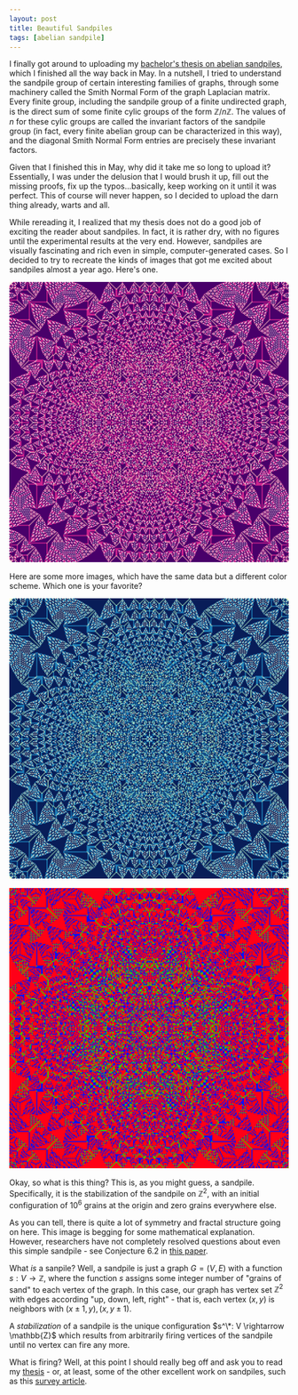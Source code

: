 ```yaml
---
layout: post
title: Beautiful Sandpiles
tags: [abelian sandpile]
---
```

I finally got around to uploading my [bachelor's thesis on abelian sandpiles](files/akhil_thesis_sandpile_group.pdf), which I finished all the way back in May. In a nutshell, I tried to understand the sandpile group of certain interesting families of graphs, through some machinery called the Smith Normal Form of the graph Laplacian matrix. Every finite group, including the sandpile group of a finite undirected graph, is the direct sum of some finite cylic groups of the form $\mathbb{Z}/n \mathbb{Z}$. The values of $n$ for these cylic groups are called the invariant factors of the sandpile group (in fact, every finite abelian group can be characterized in this way), and the diagonal Smith Normal Form entries are precisely these invariant factors. 

Given that I finished this in May, why did it take me so long to upload it? Essentially, I was under the delusion that I would brush it up, fill out the missing proofs, fix up the typos...basically, keep working on it until it was perfect. This of course will never happen, so I decided to upload the darn thing already, warts and all. 

While rereading it, I realized that my thesis does not do a good job of exciting the reader about sandpiles. In fact, it is rather dry, with no figures until the experimental results at the very end. However, sandpiles are visually fascinating and rich even in simple, computer-generated cases. So I decided to try to recreate the kinds of images that got me excited about sandpiles almost a year ago. Here's one. 

![Alt Text](../img/1000000_grains_400_sidelen_RdPu.png)

Here are some more images, which have the same data but a different color scheme. Which one is your favorite? 

![Alt Text](../img/1000000_grains_400_sidelen_YlGnBu.png)

![Alt Text](../img/1000000_grains_400_sidelen_hsv.png)

Okay, so what is this thing? This is, as you might guess, a sandpile. Specifically, it is the stabilization of the sandpile on $\mathbb{Z}^2$, with an initial configuration of $10^6$ grains at the origin and zero grains everywhere else. 

As you can tell, there is quite a lot of symmetry and fractal structure going on here. This image is begging for some mathematical explanation. However, researchers have not completely resolved questions about even this simple sandpile - see Conjecture 6.2 in [this paper](https://arxiv.org/abs/0801.3306). 

What *is* a sanpile? Well, a sandpile is just a graph $G = (V, E)$ with a function $s: V \rightarrow \mathbb{Z}$, where the function $s$ assigns some integer number of "grains of sand" to each vertex of the graph. In this case, our graph has vertex set $\mathbb{Z}^2$ with edges according "up, down, left, right" - that is, each vertex $(x, y)$ is neighbors with $(x \pm 1, y), (x, y \pm 1)$. 

A *stabilization* of a sandpile is the unique configuration $s^\*: V \rightarrow \mathbb{Z}$ which results from arbitrarily firing vertices of the sandpile until no vertex can fire any more. 

What is firing? Well, at this point I should really beg off and ask you to read my [thesis](https://akhiljalan.github.io/files/akhil_thesis_sandpile_group.pdf) - or, at least, some of the other excellent work on sandpiles, such as this [survey article](https://arxiv.org/abs/0801.3306). 
